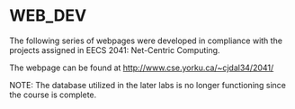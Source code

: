 # WEB_DEV
The following series of webpages were developed in compliance with the projects assigned in EECS 2041: Net-Centric Computing.

The webpage can be found at http://www.cse.yorku.ca/~cjdal34/2041/

NOTE: The database utilized in the later labs is no longer functioning since the course is complete.

